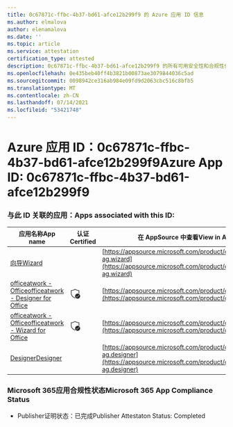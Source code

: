 ```yaml
---
title: 0c67871c-ffbc-4b37-bd61-afce12b299f9 的 Azure 应用 ID 信息
ms.author: elmalova
author: elenamalova
ms.date: ''
ms.topic: article
ms.service: attestation
certification_type: attested
description: 0c67871c-ffbc-4b37-bd61-afce12b299f9 的所有可用安全性和合规性信息。
ms.openlocfilehash: 0e435beb40ff4b3821b00873ae3079844036c5ad
ms.sourcegitcommit: 0098942ce316ab984e09fd9d2063cbc516c8bfb5
ms.translationtype: MT
ms.contentlocale: zh-CN
ms.lasthandoff: 07/14/2021
ms.locfileid: "53421748"
---
```

# <a name="azure-app-id-0c67871c-ffbc-4b37-bd61-afce12b299f9"></a><span data-ttu-id="403b6-103">Azure 应用 ID：0c67871c-ffbc-4b37-bd61-afce12b299f9</span><span class="sxs-lookup"><span data-stu-id="403b6-103">Azure App ID: 0c67871c-ffbc-4b37-bd61-afce12b299f9</span></span>


### <a name="apps-associated-with-this-id"></a><span data-ttu-id="403b6-104">与此 ID 关联的应用：</span><span class="sxs-lookup"><span data-stu-id="403b6-104">Apps associated with this ID:</span></span>
| <span data-ttu-id="403b6-105">**应用名称**</span><span class="sxs-lookup"><span data-stu-id="403b6-105">**App name**</span></span> | <span data-ttu-id="403b6-106">**认证**</span><span class="sxs-lookup"><span data-stu-id="403b6-106">**Certified**</span></span> | <span data-ttu-id="403b6-107">**在 AppSource 中查看**</span><span class="sxs-lookup"><span data-stu-id="403b6-107">**View in AppSource**</span></span> |
|-|-|-|
| [<span data-ttu-id="403b6-108">向导</span><span class="sxs-lookup"><span data-stu-id="403b6-108">Wizard</span></span>](https://docs.microsoft.com/en-us/microsoft-365-app-certification/forward/officeatwork-ag.wizard) |  | [https://appsource.microsoft.com/product/office/officeatwork-ag.wizard](https://appsource.microsoft.com/product/office/officeatwork-ag.wizard) |
| [<span data-ttu-id="403b6-109">officeatwork - Office</span><span class="sxs-lookup"><span data-stu-id="403b6-109">officeatwork - Designer for Office</span></span>](https://docs.microsoft.com/en-us/microsoft-365-app-certification/forward/WA104380518) | <img alt="Certified application badge" src="../media/certified-badge.png" height="25" width="25" /> | [https://appsource.microsoft.com/product/office/WA104380518](https://appsource.microsoft.com/product/office/WA104380518) |
| [<span data-ttu-id="403b6-110">officeatwork - Office</span><span class="sxs-lookup"><span data-stu-id="403b6-110">officeatwork - Wizard for Office</span></span>](https://docs.microsoft.com/en-us/microsoft-365-app-certification/forward/WA104380519) | <img alt="Certified application badge" src="../media/certified-badge.png" height="25" width="25" /> | [https://appsource.microsoft.com/product/office/WA104380519](https://appsource.microsoft.com/product/office/WA104380519) |
| [<span data-ttu-id="403b6-111">Designer</span><span class="sxs-lookup"><span data-stu-id="403b6-111">Designer</span></span>](https://docs.microsoft.com/en-us/microsoft-365-app-certification/forward/officeatwork-ag.designer) |  | [https://appsource.microsoft.com/product/office/officeatwork-ag.designer](https://appsource.microsoft.com/product/office/officeatwork-ag.designer) |

### <a name="microsoft-365-app-compliance-status"></a><span data-ttu-id="403b6-112">Microsoft 365应用合规性状态</span><span class="sxs-lookup"><span data-stu-id="403b6-112">Microsoft 365 App Compliance Status</span></span>
- <span data-ttu-id="403b6-113">Publisher证明状态：已完成</span><span class="sxs-lookup"><span data-stu-id="403b6-113">Publisher Attestaton Status: Completed</span></span>
